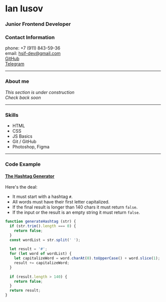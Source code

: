 # Ian Iusov

### Junior Frontend Developer
### Contact Information
phone: +7 (911) 843-59-36\
email: <hsif-dev@gmail.com>\
[GitHub][1]\
[Telegram][2]

___
### About me
*This section is under construction\
Check back soon*

___
### Skills
* HTML
* CSS
* JS Basics
* Git / GitHub
* Photoshop, Figma

___
### Code Example
#### [The Hashtag Generator][3]
Here's the deal:

* It must start with a hashtag `#`.
* All words must have their first letter capitalized.
* If the final result is longer than 140 chars it must return `false`.
* If the input or the result is an empty string it must return `false`.

```javascript
function generateHashtag (str) {
  if (str.trim().length === 0) {
    return false;
  }
  const wordList = str.split(' ');
  
  let result = '#';
  for (let word of wordList) {
    let capitalizeWord = word.charAt(0).toUpperCase() + word.slice(1);
    result += capitalizeWord;
  }
  
  if (result.length > 140) {
    return false;
  }
  return result;
}
```



[1]:https://github.com/hsif-dev
[2]:https://t.me/hsifananab
[3]:https://www.codewars.com/kata/52449b062fb80683ec000024